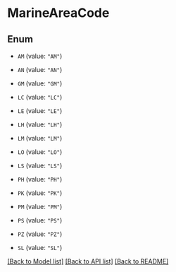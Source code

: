 # MarineAreaCode

## Enum


* `AM` (value: `"AM"`)

* `AN` (value: `"AN"`)

* `GM` (value: `"GM"`)

* `LC` (value: `"LC"`)

* `LE` (value: `"LE"`)

* `LH` (value: `"LH"`)

* `LM` (value: `"LM"`)

* `LO` (value: `"LO"`)

* `LS` (value: `"LS"`)

* `PH` (value: `"PH"`)

* `PK` (value: `"PK"`)

* `PM` (value: `"PM"`)

* `PS` (value: `"PS"`)

* `PZ` (value: `"PZ"`)

* `SL` (value: `"SL"`)


[[Back to Model list]](../README.md#documentation-for-models) [[Back to API list]](../README.md#documentation-for-api-endpoints) [[Back to README]](../README.md)


